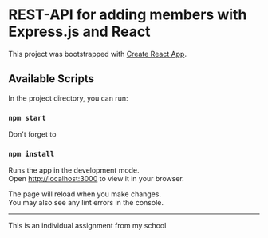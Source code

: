 # REST-API for adding members with Express.js and React

This project was bootstrapped with [Create React App](https://github.com/facebook/create-react-app).

## Available Scripts

In the project directory, you can run:

### `npm start`

Don't forget to

### `npm install`

Runs the app in the development mode.\
Open [http://localhost:3000](http://localhost:3000) to view it in your browser.

The page will reload when you make changes.\
You may also see any lint errors in the console.

---

This is an individual assignment from my school
